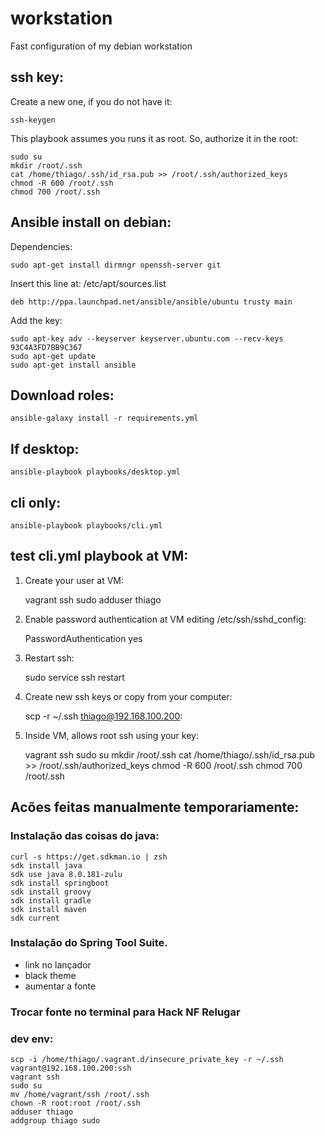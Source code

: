 # workstation

Fast configuration of my debian workstation

## ssh key:

Create a new one, if you do not have it:

    ssh-keygen

This playbook assumes you runs it as root. 
So, authorize it in the root:

    sudo su
    mkdir /root/.ssh
    cat /home/thiago/.ssh/id_rsa.pub >> /root/.ssh/authorized_keys
    chmod -R 600 /root/.ssh
    chmod 700 /root/.ssh

## Ansible install on debian:

Dependencies:

    sudo apt-get install dirmngr openssh-server git

Insert this line at: /etc/apt/sources.list

    deb http://ppa.launchpad.net/ansible/ansible/ubuntu trusty main

Add the key:
    
    sudo apt-key adv --keyserver keyserver.ubuntu.com --recv-keys 93C4A3FD7BB9C367
    sudo apt-get update
    sudo apt-get install ansible 

## Download roles:

    ansible-galaxy install -r requirements.yml

## If desktop:

    ansible-playbook playbooks/desktop.yml

## cli only:

    ansible-playbook playbooks/cli.yml

## test cli.yml playbook at VM:

1. Create your user at VM:

    vagrant ssh
    sudo adduser thiago

2. Enable password authentication at VM editing /etc/ssh/sshd_config:

    PasswordAuthentication yes

3. Restart ssh:

    sudo service ssh restart

4. Create new ssh keys or copy from your computer:

    scp -r ~/.ssh thiago@192.168.100.200:

5. Inside VM, allows root ssh using your key:
    
    vagrant ssh
    sudo su
    mkdir /root/.ssh
    cat /home/thiago/.ssh/id_rsa.pub >> /root/.ssh/authorized_keys
    chmod -R 600 /root/.ssh
    chmod 700 /root/.ssh

## Acões feitas manualmente temporariamente:

### Instalação das coisas do java:

    curl -s https://get.sdkman.io | zsh
    sdk install java
    sdk use java 8.0.181-zulu
    sdk install springboot
    sdk install groovy
    sdk install gradle
    sdk install maven
    sdk current

### Instalação do Spring Tool Suite.

 - link no lançador
 - black theme
 - aumentar a fonte

### Trocar fonte no terminal para Hack NF Relugar

### dev env:

	scp -i /home/thiago/.vagrant.d/insecure_private_key -r ~/.ssh vagrant@192.168.100.200:ssh
	vagrant ssh
	sudo su
	mv /home/vagrant/ssh /root/.ssh
	chown -R root:root /root/.ssh
	adduser thiago
	addgroup thiago sudo


	
	


